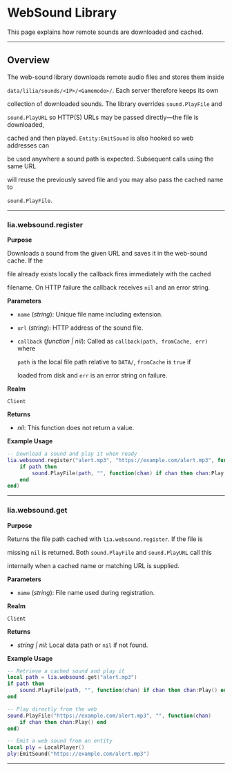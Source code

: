 # WebSound Library

This page explains how remote sounds are downloaded and cached.

---

## Overview

The web-sound library downloads remote audio files and stores them inside

`data/lilia/sounds/<IP>/<Gamemode>/`. Each server therefore keeps its own

collection of downloaded sounds. The library overrides `sound.PlayFile` and

`sound.PlayURL` so HTTP(S) URLs may be passed directly—the file is downloaded,

cached and then played. `Entity:EmitSound` is also hooked so web addresses can

be used anywhere a sound path is expected. Subsequent calls using the same URL

will reuse the previously saved file and you may also pass the cached name to

`sound.PlayFile`.

---

### lia.websound.register

**Purpose**

Downloads a sound from the given URL and saves it in the web-sound cache. If the

file already exists locally the callback fires immediately with the cached

filename. On HTTP failure the callback receives `nil` and an error string.

**Parameters**

* `name` (*string*): Unique file name including extension.

* `url` (*string*): HTTP address of the sound file.

* `callback` (*function | nil*): Called as `callback(path, fromCache, err)` where

  `path` is the local file path relative to `DATA/`, `fromCache` is `true` if

  loaded from disk and `err` is an error string on failure.

**Realm**

`Client`

**Returns**

* *nil*: This function does not return a value.

**Example Usage**

```lua
-- Download a sound and play it when ready
lia.websound.register("alert.mp3", "https://example.com/alert.mp3", function(path)
    if path then
        sound.PlayFile(path, "", function(chan) if chan then chan:Play() end end)
    end
end)
```
---

### lia.websound.get

**Purpose**

Returns the file path cached with `lia.websound.register`. If the file is

missing `nil` is returned. Both `sound.PlayFile` and `sound.PlayURL` call this

internally when a cached name or matching URL is supplied.

**Parameters**

* `name` (*string*): File name used during registration.

**Realm**

`Client`

**Returns**

* *string | nil*: Local data path or `nil` if not found.

**Example Usage**

```lua
-- Retrieve a cached sound and play it
local path = lia.websound.get("alert.mp3")
if path then
    sound.PlayFile(path, "", function(chan) if chan then chan:Play() end end)
end

-- Play directly from the web
sound.PlayFile("https://example.com/alert.mp3", "", function(chan)
    if chan then chan:Play() end
end)

-- Emit a web sound from an entity
local ply = LocalPlayer()
ply:EmitSound("https://example.com/alert.mp3")
```
---

